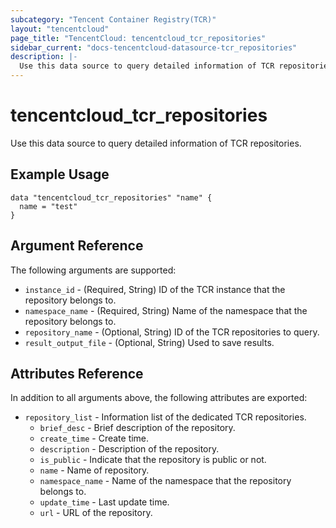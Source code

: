 ```yaml
---
subcategory: "Tencent Container Registry(TCR)"
layout: "tencentcloud"
page_title: "TencentCloud: tencentcloud_tcr_repositories"
sidebar_current: "docs-tencentcloud-datasource-tcr_repositories"
description: |-
  Use this data source to query detailed information of TCR repositories.
---
```


# tencentcloud_tcr_repositories

Use this data source to query detailed information of TCR repositories.

## Example Usage

```hcl
data "tencentcloud_tcr_repositories" "name" {
  name = "test"
}
```

## Argument Reference

The following arguments are supported:

* `instance_id` - (Required, String) ID of the TCR instance that the repository belongs to.
* `namespace_name` - (Required, String) Name of the namespace that the repository belongs to.
* `repository_name` - (Optional, String) ID of the TCR repositories to query.
* `result_output_file` - (Optional, String) Used to save results.

## Attributes Reference

In addition to all arguments above, the following attributes are exported:

* `repository_list` - Information list of the dedicated TCR repositories.
  * `brief_desc` - Brief description of the repository.
  * `create_time` - Create time.
  * `description` - Description of the repository.
  * `is_public` - Indicate that the repository is public or not.
  * `name` - Name of repository.
  * `namespace_name` - Name of the namespace that the repository belongs to.
  * `update_time` - Last update time.
  * `url` - URL of the repository.



